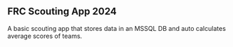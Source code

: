 ## FRC Scouting App 2024

A basic scouting app that stores data in an MSSQL DB and auto calculates average scores of teams.
